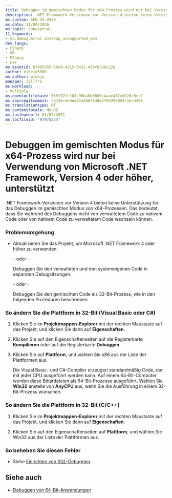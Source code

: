 ```yaml
---
title: Debuggen im gemischten Modus für x64-Prozess wird nur bei Verwendung von Microsoft .NET Framework, Version 4 oder höher, unterstützt
description: .NET Framework-Versionen vor Version 4 bieten keine Unterstützung für das Debuggen im gemischten Modus von x64-Prozessen. In diesem Artikel finden Sie Problemumgehungen.
ms.custom: SEO-VS-2020
ms.date: 11/04/2016
ms.topic: conceptual
f1_keywords:
- vs.debug.error.interop_unsupported_x64
dev_langs:
- CSharp
- VB
- FSharp
- C++
ms.assetid: b7495655-54c0-4315-8422-43bf63b8c22e
author: mikejo5000
ms.author: mikejo
manager: jillfra
ms.workload:
- multiple
ms.openlocfilehash: 039f97fc102e98ba0b6809c4aae402c0f26c5cc1
ms.sourcegitcommit: c67dece5ded82a5867148e1f94396954c1ec4398
ms.translationtype: HT
ms.contentlocale: de-DE
ms.lasthandoff: 01/07/2021
ms.locfileid: "97975224"
---
```

# <a name="mixed-mode-debugging-for-x64-processes-is-only-supported-when-using-microsoftnet-framework-4-or-greater"></a>Debuggen im gemischten Modus für x64-Prozess wird nur bei Verwendung von Microsoft .NET Framework, Version 4 oder höher, unterstützt
.NET Framework-Versionen vor Version 4 bieten keine Unterstützung für das Debuggen im gemischten Modus von x64-Prozessen. Das bedeutet, dass Sie während des Debuggens nicht von verwaltetem Code zu nativem Code oder von nativem Code zu verwaltetem Code wechseln können.

### <a name="workarounds"></a>Problemumgehung

- Aktualisieren Sie das Projekt, um Microsoft .NET Framework 4 oder höher zu verwenden.

     - oder -

     Debuggen Sie den verwalteten und den systemeigenen Code in separaten Debugsitzungen.

     - oder -

     Debuggen Sie den gemischten Code als 32-Bit-Prozess, wie in den folgenden Prozeduren beschrieben.

### <a name="to-change-the-platform-to-32-bit-visual-basic-or-c"></a>So ändern Sie die Plattform in 32-Bit (Visual Basic oder C#)

1. Klicken Sie im **Projektmappen-Explorer** mit der rechten Maustaste auf das Projekt, und klicken Sie dann auf **Eigenschaften**.

2. Klicken Sie auf den Eigenschaftenseiten auf die Registerkarte **Kompilieren** oder auf die Registerkarte **Debuggen**.

3. Klicken Sie auf **Plattform**, und wählen Sie x86 aus der Liste der Plattformen aus.

     Die Visual Basic- und C#-Compiler erzeugen standardmäßig Code, der mit jeder CPU ausgeführt werden kann. Auf einem 64-Bit-Computer werden diese Binärdateien als 64-Bit-Prozesse ausgeführt. Wählen Sie **Win32** anstelle von **AnyCPU** aus, wenn Sie die Ausführung in einem 32-Bit-Prozess wünschen.

### <a name="to-change-the-platform-to-32-bit-cc"></a>So ändern Sie die Plattform in 32-Bit (C/C++)

1. Klicken Sie im **Projektmappen-Explorer** mit der rechten Maustaste auf das Projekt, und klicken Sie dann auf **Eigenschaften**.

2. Klicken Sie auf den Eigenschaftenseiten auf **Plattform**, und wählen Sie Win32 aus der Liste der Plattformen aus.

### <a name="to-correct-this-error"></a>So beheben Sie diesen Fehler

- Siehe [Einrichten von SQL-Debuggen](/previous-versions/visualstudio/visual-studio-2010/s4sszxst(v=vs.100)).

## <a name="see-also"></a>Siehe auch
- [Debuggen von 64-Bit-Anwendungen](../debugger/debug-64-bit-applications.md)